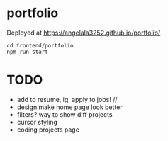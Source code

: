 # portfolio

Deployed at https://angelala3252.github.io/portfolio/

```
cd frontend/portfolio
npm run start
```

# TODO
- add to resume, ig, apply to jobs!
//
- design
make home page look better
- filters? way to show diff projects
- cursor styling
- coding projects page
